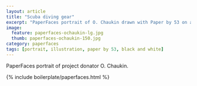 ```yaml
---
layout: article
title: "Scuba diving gear"
excerpt: "PaperFaces portrait of O. Chaukin drawn with Paper by 53 on an iPad."
image: 
  feature: paperfaces-ochaukin-lg.jpg
  thumb: paperfaces-ochaukin-150.jpg
category: paperfaces
tags: [portrait, illustration, paper by 53, black and white]
---
```


PaperFaces portrait of project donator O. Chaukin.

{% include boilerplate/paperfaces.html %}